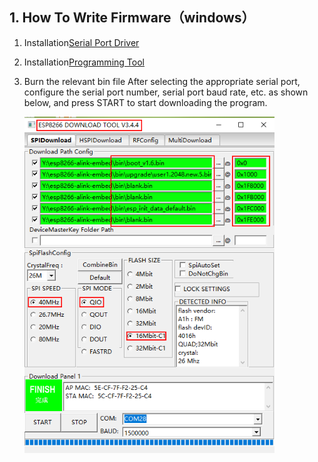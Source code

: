 ## 1. How To Write Firmware（windows）
1. Installation[Serial Port Driver](http://www.usb-drivers.org/ft232r-usb-uart-driver.html)
2. Installation[Programming Tool](http://espressif.com/en/support/download/other-tools)
3. Burn the relevant bin file
After selecting the appropriate serial port, configure the serial port number, serial port baud rate, 
etc. as shown below, and press START to start downloading the program.


    <img src="../readme_image/download.png" width="400" />
